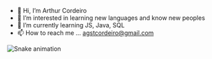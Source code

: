 - 👋 Hi, I’m Arthur Cordeiro
- 👀 I’m interested in learning new languages and know new peoples
- 🌱 I’m currently learning JS, Java, SQL
- 📫 How to reach me ...
 agstcordeiro@gmail.com

<!---
CordeiroArthur/CordeiroArthur is a ✨ special ✨ repository because its `README.md` (this file) appears on your GitHub profile.
You can click the Preview link to take a look at your changes.
--->
  ![Snake animation](https://github.com/CordeiroArthur/CordeiroArthur/blob/output/github-contribution-grid-snake.svg)
